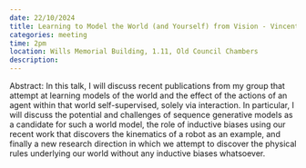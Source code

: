 ```yaml
---
date: 22/10/2024
title: Learning to Model the World (and Yourself) from Vision - Vincent Sitzmann, Assistant Professor at MIT EECS
categories: meeting
time: 2pm
location: Wills Memorial Building, 1.11, Old Council Chambers
description:
---
```

Abstract: In this talk, I will discuss recent publications from my group 
that attempt at learning models of the world and the effect of the actions 
of an agent within that world self-supervised, solely via interaction. 
In particular, I will discuss the potential and challenges of sequence 
generative models as a candidate for such a world model, the role of 
inductive biases using our recent work that discovers the kinematics of a 
robot as an example, and finally a new research direction in which we 
attempt to discover the physical rules underlying our world without any 
inductive biases whatsoever.